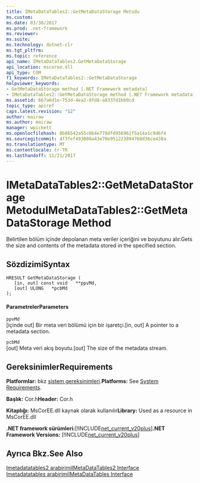 ```yaml
---
title: IMetaDataTables2::GetMetaDataStorage Metodu
ms.custom: 
ms.date: 03/30/2017
ms.prod: .net-framework
ms.reviewer: 
ms.suite: 
ms.technology: dotnet-clr
ms.tgt_pltfrm: 
ms.topic: reference
api_name: IMetaDataTables2.GetMetaDataStorage
api_location: mscoree.dll
api_type: COM
f1_keywords: IMetaDataTables2::GetMetaDataStorage
helpviewer_keywords:
- GetMetaDataStorage method [.NET Framework metadata]
- IMetaDataTables2::GetMetaDataStorage method [.NET Framework metadata]
ms.assetid: 667a6d1e-753d-4ea2-8fd8-a8337d1bb9cd
topic_type: apiref
caps.latest.revision: "12"
author: mairaw
ms.author: mairaw
manager: wpickett
ms.openlocfilehash: 8b86542a55c0b4e778dfd956961f5a14a1c9d6f4
ms.sourcegitcommit: 4f3fef493080a43e70e951223894768d36ce430a
ms.translationtype: MT
ms.contentlocale: tr-TR
ms.lasthandoff: 11/21/2017
---
```

# <a name="imetadatatables2getmetadatastorage-method"></a><span data-ttu-id="d0c9f-102">IMetaDataTables2::GetMetaDataStorage Metodu</span><span class="sxs-lookup"><span data-stu-id="d0c9f-102">IMetaDataTables2::GetMetaDataStorage Method</span></span>
<span data-ttu-id="d0c9f-103">Belirtilen bölüm içinde depolanan meta veriler içeriğini ve boyutunu alır.</span><span class="sxs-lookup"><span data-stu-id="d0c9f-103">Gets the size and contents of the metadata stored in the specified section.</span></span>  
  
## <a name="syntax"></a><span data-ttu-id="d0c9f-104">Sözdizimi</span><span class="sxs-lookup"><span data-stu-id="d0c9f-104">Syntax</span></span>  
  
```  
HRESULT GetMetaDataStorage (  
   [in, out] const void   **ppvMd,  
   [out] ULONG   *pcbMd  
);  
```  
  
#### <a name="parameters"></a><span data-ttu-id="d0c9f-105">Parametreler</span><span class="sxs-lookup"><span data-stu-id="d0c9f-105">Parameters</span></span>  
 `ppvMd`  
 <span data-ttu-id="d0c9f-106">[içinde out] Bir meta veri bölümü için bir işaretçi.</span><span class="sxs-lookup"><span data-stu-id="d0c9f-106">[in, out] A pointer to a metadata section.</span></span>  
  
 `pcbMd`  
 <span data-ttu-id="d0c9f-107">[out] Meta veri akış boyutu.</span><span class="sxs-lookup"><span data-stu-id="d0c9f-107">[out] The size of the metadata stream.</span></span>  
  
## <a name="requirements"></a><span data-ttu-id="d0c9f-108">Gereksinimler</span><span class="sxs-lookup"><span data-stu-id="d0c9f-108">Requirements</span></span>  
 <span data-ttu-id="d0c9f-109">**Platformlar:** bkz [sistem gereksinimleri](../../../../docs/framework/get-started/system-requirements.md).</span><span class="sxs-lookup"><span data-stu-id="d0c9f-109">**Platforms:** See [System Requirements](../../../../docs/framework/get-started/system-requirements.md).</span></span>  
  
 <span data-ttu-id="d0c9f-110">**Başlık:** Cor.h</span><span class="sxs-lookup"><span data-stu-id="d0c9f-110">**Header:** Cor.h</span></span>  
  
 <span data-ttu-id="d0c9f-111">**Kitaplığı:** MsCorEE.dll kaynak olarak kullanılır</span><span class="sxs-lookup"><span data-stu-id="d0c9f-111">**Library:** Used as a resource in MsCorEE.dll</span></span>  
  
 <span data-ttu-id="d0c9f-112">**.NET framework sürümleri:**[!INCLUDE[net_current_v20plus](../../../../includes/net-current-v20plus-md.md)]</span><span class="sxs-lookup"><span data-stu-id="d0c9f-112">**.NET Framework Versions:** [!INCLUDE[net_current_v20plus](../../../../includes/net-current-v20plus-md.md)]</span></span>  
  
## <a name="see-also"></a><span data-ttu-id="d0c9f-113">Ayrıca Bkz.</span><span class="sxs-lookup"><span data-stu-id="d0c9f-113">See Also</span></span>  
 [<span data-ttu-id="d0c9f-114">Imetadatatables2 arabirimi</span><span class="sxs-lookup"><span data-stu-id="d0c9f-114">IMetaDataTables2 Interface</span></span>](../../../../docs/framework/unmanaged-api/metadata/imetadatatables2-interface.md)  
 [<span data-ttu-id="d0c9f-115">Imetadatatables arabirimi</span><span class="sxs-lookup"><span data-stu-id="d0c9f-115">IMetaDataTables Interface</span></span>](../../../../docs/framework/unmanaged-api/metadata/imetadatatables-interface.md)
